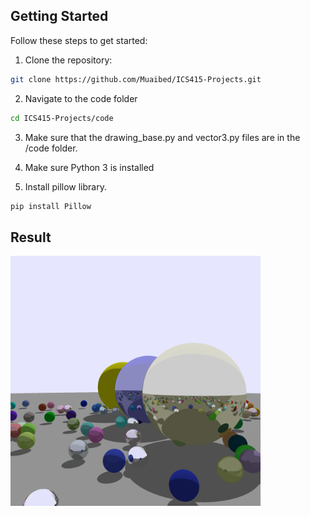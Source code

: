 ## Getting Started  

Follow these steps to get started:  

1. Clone the repository:  
```bash
git clone https://github.com/Muaibed/ICS415-Projects.git
```

2. Navigate to the code folder
```bash
cd ICS415-Projects/code
```

3. Make sure that the drawing_base.py and vector3.py files are in the /code folder.

4. Make sure Python 3 is installed

5. Install pillow library.
```bash
pip install Pillow
```

## Result
<img src="https://github.com/Muaibed/ICS415-Projects/raw/main/code/images/Project01.png" alt="Project01-Result" width="400">

